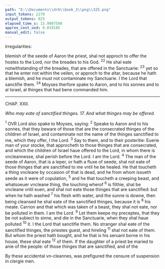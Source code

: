 ```yaml
---
path: "E:\\Documents\\drb\\book_1\\png\\325.png"
input_tokens: 2270
output_tokens: 825
elapsed_time_s: 15.9087598
approx_cost_usd: 0.019185
manual_edit: false
---
```

Irregularities:

blemish of the seede of Aaron the priest, shal not approch to offer the hostes to the Lord, nor the breades to his God. <sup>22</sup> He shal eate notwithstanding of the breades, that are offered in the Sanctuarie: <sup>23</sup> yet so that he enter not within the veilen, or approch to the altar, because he hath a blemish, and he must not contaminate my Sanctuarie. I the Lord that sanctifie them. <sup>24</sup> Moyses therfore spake to Aaron, and to his sonnes and to al Israel, al thinges that had bene commanded him.

<hr>

CHAP. XXII.

*Who may eate of sanctified thinges. 17. And what thinges may be offered.*

<sup>1</sup> OVR Lord also spake to Moyses, saying: <sup>2</sup> Speake to Aaron and to his sonnes, that they beware of those that are the consecrated thinges of the children of Israel, and contaminate not the name of the thinges sanctified to me, which they offer, I the Lord. <sup>3</sup> Say to them, and to their posteritie: Euerie man of your stocke, that approcheth to those thinges that are consecrated, and which the children of Israel haue offered to the Lord, in whom there is vncleannesse, shal perish before the Lord. I am the Lord. <sup>4</sup> The man of the seede of Aaron, that is a leper, or hath a fluxe of seede, shal not eate of those thinges that are sanctified to me vntil he be healed. He that toucheth a thing vncleane by occasion of that is dead, and he from whom issueth seede as it were of copulation, <sup>5</sup> and he that toucheth a creeping beast, and whatsoeuer vncleane thing, the touching wherof <sup>6</sup> is filthie, shal be vncleane vntil euen, and shal not eate those thinges that are sanctified: but when he hath washed <sup>7</sup> his flesh with water, and the sunne is downe, then being cleansed he shal eate of the sanctified thinges, because it is <sup>8</sup> his meate. Carrion and that which was taken of a beast, they shal not eate, nor be polluted in them. I am the Lord. <sup>9</sup> Let them keepe my preceptes, that they be not subiect to sinne, and die in the Sanctuarie, when they shal haue polluted <sup>10</sup> it. I the Lord that sanctifie them. No stranger shal eate of the sanctified thinges, the priestes guest, and hireling <sup>11</sup> shal not eate of them. But whom the priest hath bought, and he that is his seruant borne in his house, these shal eate <sup>12</sup> of them. If the daughter of a priest be maried to anie of the people: of those thinges that are sanctified, and of the

<aside>By these accidental vn-cleannes, was prefigured the censure of suspension in clergie men.</aside>

[^1]: Chap. 21. 17.
